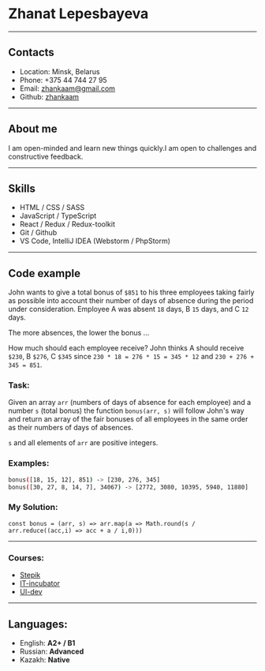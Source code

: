 # Zhanat Lepesbayeva
-----------------------------------

## Contacts
- Location: Minsk, Belarus
- Phone: +375 44 744 27 95
- Email: zhankaam@gmail.com
- Github: [zhankaam](https://github.com/zhankaam)

-----------------------------------

## About me
I am open-minded and learn new things quickly.I am open to challenges and constructive feedback.

-----------------------------------

## Skills
- HTML / CSS / SASS
- JavaScript / TypeScript
- React / Redux / Redux-toolkit
- Git / Github
- VS Code, IntelliJ IDEA (Webstorm / PhpStorm)

------------------------------------

## Code example

John wants to give a total bonus of ```$851``` to his three employees taking fairly as possible into account their number of days of absence during the period under consideration. Employee A was absent ```18``` days, B ```15``` days, and C ```12``` days.

The more absences, the lower the bonus ...

How much should each employee receive? John thinks A should receive ```$230```, B ```$276```, C ```$345``` since ```230 * 18 = 276 * 15 = 345 * 12``` and ```230 + 276 + 345 = 851```.

### Task:
Given an array  ```arr``` (numbers of days of absence for each employee) and a number ```s``` (total bonus) the function ```bonus(arr, s)``` will follow John's way and return an array of the fair bonuses of all employees in the same order as their numbers of days of absences.

```s``` and all elements of ```arr``` are positive integers.
### Examples:
```sh
bonus([18, 15, 12], 851) -> [230, 276, 345]
bonus([30, 27, 8, 14, 7], 34067) -> [2772, 3080, 10395, 5940, 11880]
```

### My Solution:

```
const bonus = (arr, s) => arr.map(a => Math.round(s / arr.reduce((acc,i) => acc + a / i,0)))
``` 

------------------------------------

### Courses:
- [Stepik](https://welcome.stepik.org/ru)
- [IT-incubator](https://it-incubator.by/React-online.html)
- [UI-dev](https://ui.dev/c)

------------------------------------

## Languages:

- English: **A2+ / B1**
- Russian: **Advanced**
- Kazakh: **Native**
